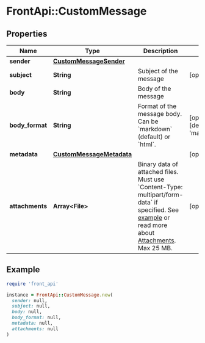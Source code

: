 # FrontApi::CustomMessage

## Properties

| Name | Type | Description | Notes |
| ---- | ---- | ----------- | ----- |
| **sender** | [**CustomMessageSender**](CustomMessageSender.md) |  |  |
| **subject** | **String** | Subject of the message | [optional] |
| **body** | **String** | Body of the message |  |
| **body_format** | **String** | Format of the message body. Can be &#x60;markdown&#x60; (default) or &#x60;html&#x60;. | [optional][default to &#39;markdown&#39;] |
| **metadata** | [**CustomMessageMetadata**](CustomMessageMetadata.md) |  | [optional] |
| **attachments** | **Array&lt;File&gt;** | Binary data of attached files. Must use &#x60;Content-Type: multipart/form-data&#x60; if specified. See [example](https://gist.github.com/hdornier/e04d04921032e98271f46ff8a539a4cb) or read more about [Attachments](https://dev.frontapp.com/docs/attachments-1).  Max 25 MB. | [optional] |

## Example

```ruby
require 'front_api'

instance = FrontApi::CustomMessage.new(
  sender: null,
  subject: null,
  body: null,
  body_format: null,
  metadata: null,
  attachments: null
)
```

